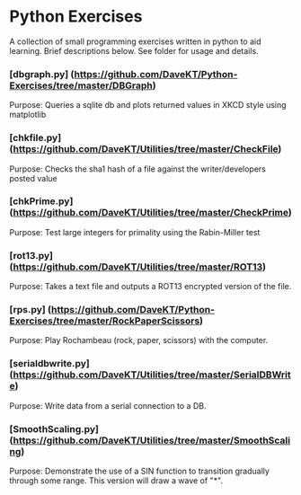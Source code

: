 # Python Exercises
A collection of small programming exercises written in python to aid learning. Brief descriptions below. See folder for usage and details.

### [dbgraph.py] (https://github.com/DaveKT/Python-Exercises/tree/master/DBGraph)
Purpose: Queries a sqlite db and plots returned values in XKCD style using matplotlib

### [chkfile.py] (https://github.com/DaveKT/Utilities/tree/master/CheckFile)
Purpose: Checks the sha1 hash of a file against the writer/developers posted value

### [chkPrime.py] (https://github.com/DaveKT/Utilities/tree/master/CheckPrime)
Purpose: Test large integers for primality using the Rabin-Miller test

### [rot13.py] (https://github.com/DaveKT/Utilities/tree/master/ROT13)
Purpose: Takes a text file and outputs a ROT13 encrypted version of the file.

### [rps.py] (https://github.com/DaveKT/Python-Exercises/tree/master/RockPaperScissors)
Purpose: Play Rochambeau (rock, paper, scissors) with the computer.

### [serialdbwrite.py] (https://github.com/DaveKT/Utilities/tree/master/SerialDBWrite)
Purpose: Write data from a serial connection to a DB.

### [SmoothScaling.py] (https://github.com/DaveKT/Utilities/tree/master/SmoothScaling)
Purpose: Demonstrate the use of a SIN function to transition gradually through some range. This version will draw a wave of "\*".
